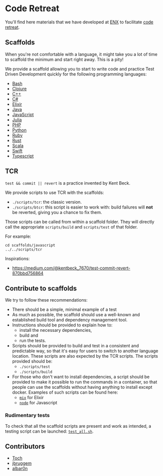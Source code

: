 # Code Retreat

You'll find here materials that we have developed at [ENX](https://euranova.eu)
to facilitate [code retreat](http://coderetreat.org).

## Scaffolds

When you're not comfortable with a language, it might take you a lot of time
to scaffold the minimum and start right away. This is a pity!

We provide a scaffold allowing you to start to write code and practice Test
Driven Development quickly for the following programming languages:

* [Bash](scaffolds/bash/README.md)
* [Clojure](scaffolds/clojure/README.md)
* [C++](scaffolds/cpp/README.md)
* [C#](scaffolds/csharp/README.md)
* [Elixir](scaffolds/elixir/README.md)
* [Java](scaffolds/java/README.md)
* [JavaScript](scaffolds/javascript/README.md)
* [Julia](scaffolds/julia/README.md)
* [PHP](scaffolds/php/README.md)
* [Python](scaffolds/python/README.md)
* [Ruby](scaffolds/ruby/README.md)
* [Rust](scaffolds/rust/README.md)
* [Scala](scaffolds/scala/README.md)
* [Swift](scaffolds/swift/README.md)
* [Typescript](scaffolds/typescript/README.md)

## TCR

`test && commit || revert` is a practice invented by Kent Beck.

We provide scripts to use TCR with the scaffolds:

* `./scripts/tcr`: the classic version.
* `./scripts/btcr`: this script is easier to work with: build failures will **not**
  be reverted, giving you a chance to fix them.

Those scripts can be called from within a scaffold folder. They will directly
call the appropriate `scripts/build` and `scripts/test` of that folder.

For example:

```shell
cd scaffolds/javascript
../../scripts/tcr
```

Inspirations:

* <https://medium.com/@kentbeck_7670/test-commit-revert-870bbd756864>

## Contribute to scaffolds

We try to follow these recommendations:

* There should be a simple, minimal example of a test
* As much as possible, the scaffold should use a well-known and established
  build tool and dependency management tool.
* Instructions should be provided to explain how to:
  * install the necessary dependencies,
  * build and
  * run the tests.
* Scripts should be provided to build and test in a consistent and predictable
  way, so that it's easy for users to switch to another language location. These
  scripts are also expected by the TCR scripts. The scripts provided should be:
  * `./scripts/test`
  * `./scripts/build`
* For those who don't want to install dependencies, a script should be provided
  to make it possible to run the commands in a container, so that people can use
  the scaffolds without having anything to install except docker. Examples of such scripts can be found here:
  * [`mix`](scaffolds/elixir/mix) for Elixir
  * [`node`](scaffolds/javascript/node-env) for Javascript

### Rudimentary tests

To check that all the scaffold scripts are present and work as intended, a
testing script can be launched: [`test_all.sh`](scaffolds/test_all.sh).

## Contributors

* [Toch](https://github.com/toch)
* [jbruggem](https://github.com/jbruggem)
* [albar0n](https://github.com/albar0n)
